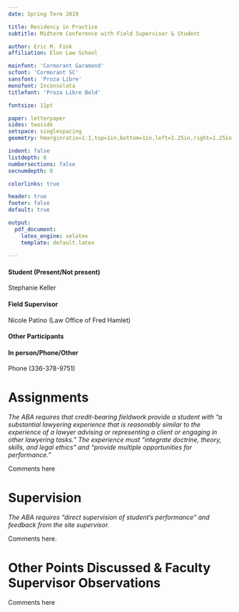 ```yaml
---
date: Spring Term 2019

title: Residency in Practice
subtitle: Midterm Conference with Field Supervisor & Student

author: Eric M. Fink
affiliation: Elon Law School 

mainfont: 'Cormorant Garamond'
scfont: 'Cormorant SC'
sansfont: 'Proza Libre'
monofont: Inconsolata
titlefont: 'Proza Libre Bold'

fontsize: 11pt

paper: letterpaper
sides: twoside
setspace: singlespacing
geometry: hmarginratio=1:1,top=1in,bottom=1in,left=1.25in,right=1.25in

indent: false
listdepth: 6
numbersections: false 
secnumdepth: 0

colorlinks: true

header: true
footer: false
default: true 

output: 
  pdf_document:
    latex_engine: xelatex
    template: default.latex
    
---
```


#### Student (Present/Not present)

Stephanie Keller

#### Field Supervisor  

Nicole Patino (Law Office of Fred Hamlet)

#### Other Participants



#### In person/Phone/Other

Phone (336-378-9751)

# Assignments 

_The ABA requires that credit-bearing fieldwork provide a student with “a substantial lawyering experience that is reasonably similar to the experience of a lawyer advising or representing a client or engaging in other lawyering tasks.” The experience must “integrate doctrine, theory, skills, and legal ethics” and “provide multiple opportunities for performance.”_

Comments here

# Supervision 

_The ABA requires “direct supervision of student’s performance” and feedback from the site supervisor._ 

Comments here. 


# Other Points Discussed & Faculty Supervisor Observations 

Comments here 